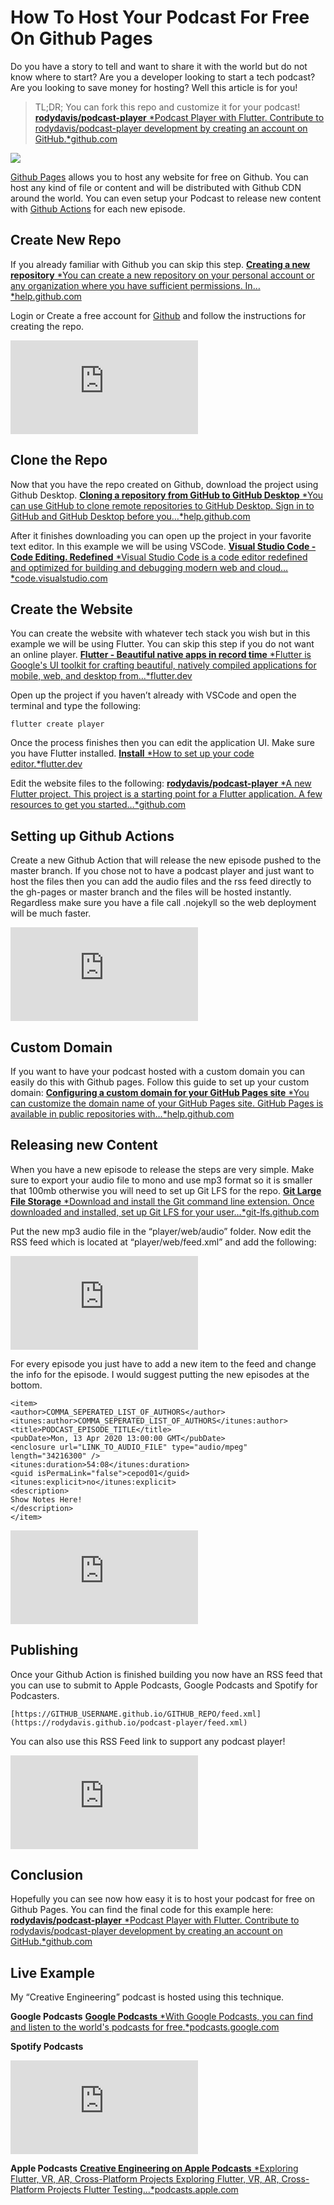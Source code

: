
# How To Host Your Podcast For Free On Github Pages

Do you have a story to tell and want to share it with the world but do not know where to start? Are you a developer looking to start a tech podcast? Are you looking to save money for hosting? Well this article is for you!
> TL;DR; You can fork this repo and customize it for your podcast!
[**rodydavis/podcast-player**
*Podcast Player with Flutter. Contribute to rodydavis/podcast-player development by creating an account on GitHub.*github.com](https://github.com/rodydavis/podcast-player)

![](https://cdn-images-1.medium.com/max/2560/1*HohTRnjW5zr0jvWiFC-pRw.jpeg)

[Github Pages](https://pages.github.com/) allows you to host any website for free on Github. You can host any kind of file or content and will be distributed with Github CDN around the world. You can even setup your Podcast to release new content with [Github Actions](https://github.com/features/actions) for each new episode.

## Create New Repo

If you already familiar with Github you can skip this step.
[**Creating a new repository**
*You can create a new repository on your personal account or any organization where you have sufficient permissions. In…*help.github.com](https://help.github.com/en/enterprise/2.14/user/articles/creating-a-new-repository)

Login or Create a free account for [Github](https://github.com/) and follow the instructions for creating the repo.

<iframe src="https://medium.com/media/8cd4ba127724c5cecc1fffb050dbcc52" frameborder=0></iframe>

## Clone the Repo

Now that you have the repo created on Github, download the project using Github Desktop.
[**Cloning a repository from GitHub to GitHub Desktop**
*You can use GitHub to clone remote repositories to GitHub Desktop. Sign in to GitHub and GitHub Desktop before you…*help.github.com](https://help.github.com/en/desktop/contributing-to-projects/cloning-a-repository-from-github-to-github-desktop)

After it finishes downloading you can open up the project in your favorite text editor. In this example we will be using VSCode.
[**Visual Studio Code - Code Editing. Redefined**
*Visual Studio Code is a code editor redefined and optimized for building and debugging modern web and cloud…*code.visualstudio.com](https://code.visualstudio.com/)

## Create the Website

You can create the website with whatever tech stack you wish but in this example we will be using Flutter. You can skip this step if you do not want an online player.
[**Flutter - Beautiful native apps in record time**
*Flutter is Google's UI toolkit for crafting beautiful, natively compiled applications for mobile, web, and desktop from…*flutter.dev](https://flutter.dev/)

Open up the project if you haven’t already with VSCode and open the terminal and type the following:

    flutter create player

Once the process finishes then you can edit the application UI. Make sure you have Flutter installed.
[**Install**
*How to set up your code editor.*flutter.dev](https://flutter.dev/docs/get-started/install)

Edit the website files to the following:
[**rodydavis/podcast-player**
*A new Flutter project. This project is a starting point for a Flutter application. A few resources to get you started…*github.com](https://github.com/rodydavis/podcast-player/tree/master/player)

## Setting up Github Actions

Create a new Github Action that will release the new episode pushed to the master branch. If you chose not to have a podcast player and just want to host the files then you can add the audio files and the rss feed directly to the gh-pages or master branch and the files will be hosted instantly. Regardless make sure you have a file call .nojekyll so the web deployment will be much faster.

<iframe src="https://medium.com/media/8806cac2877ad42417ebed03d59d90f6" frameborder=0></iframe>

## Custom Domain

If you want to have your podcast hosted with a custom domain you can easily do this with Github pages. Follow this guide to set up your custom domain:
[**Configuring a custom domain for your GitHub Pages site**
*You can customize the domain name of your GitHub Pages site. GitHub Pages is available in public repositories with…*help.github.com](https://help.github.com/en/github/working-with-github-pages/configuring-a-custom-domain-for-your-github-pages-site)

## Releasing new Content

When you have a new episode to release the steps are very simple. Make sure to export your audio file to mono and use mp3 format so it is smaller that 100mb otherwise you will need to set up Git LFS for the repo.
[**Git Large File Storage**
*Download and install the Git command line extension. Once downloaded and installed, set up Git LFS for your user…*git-lfs.github.com](https://git-lfs.github.com/)

Put the new mp3 audio file in the “player/web/audio” folder. Now edit the RSS feed which is located at “player/web/feed.xml” and add the following:

<iframe src="https://medium.com/media/18981e312a082068ca78d09e586e0c60" frameborder=0></iframe>

For every episode you just have to add a new item to the feed and change the info for the episode. I would suggest putting the new episodes at the bottom.

    <item>      
    <author>COMMA_SEPERATED_LIST_OF_AUTHORS</author>      
    <itunes:author>COMMA_SEPERATED_LIST_OF_AUTHORS</itunes:author>      <title>PODCAST_EPISODE_TITLE</title>      
    <pubDate>Mon, 13 Apr 2020 13:00:00 GMT</pubDate>      
    <enclosure url="LINK_TO_AUDIO_FILE" type="audio/mpeg" length="34216300" />      
    <itunes:duration>54:08</itunes:duration>      
    <guid isPermaLink="false">cepod01</guid>      <itunes:explicit>no</itunes:explicit>      
    <description>
    Show Notes Here!       
    </description>    
    </item>

<iframe src="https://medium.com/media/15df4f5ea4ce8d46e0b3cc4e52bbeee1" frameborder=0></iframe>

## Publishing

Once your Github Action is finished building you now have an RSS feed that you can use to submit to Apple Podcasts, Google Podcasts and Spotify for Podcasters.

    [https://GITHUB_USERNAME.github.io/GITHUB_REPO/feed.xml](https://rodydavis.github.io/podcast-player/feed.xml)

You can also use this RSS Feed link to support any podcast player!

<iframe src="https://medium.com/media/46a8a563f1ce9e14a0ffa3b5a4662a93" frameborder=0></iframe>

## Conclusion

Hopefully you can see now how easy it is to host your podcast for free on Github Pages. You can find the final code for this example here:
[**rodydavis/podcast-player**
*Podcast Player with Flutter. Contribute to rodydavis/podcast-player development by creating an account on GitHub.*github.com](https://github.com/rodydavis/podcast-player)

## Live Example

My “Creative Engineering” podcast is hosted using this technique.

**Google Podcasts**
[**Google Podcasts**
*With Google Podcasts, you can find and listen to the world's podcasts for free.*podcasts.google.com](https://podcasts.google.com/?feed=aHR0cHM6Ly9yb2R5ZGF2aXMuZ2l0aHViLmlvL2NyZWF0aXZlX2VuZ2luZWVyaW5nL2ZlZWQueG1s&ved=0CAAQ4aUDahcKEwiI156Dz4npAhUAAAAAHQAAAAAQAQ&hl=en)

**Spotify Podcasts**

<iframe src="https://medium.com/media/defca7610f4b60a2ac1f63b3153c6714" frameborder=0></iframe>

**Apple Podcasts**
[**‎Creative Engineering on Apple Podcasts**
*Exploring Flutter, VR, AR, Cross-Platform Projects Exploring Flutter, VR, AR, Cross-Platform Projects Flutter Testing…*podcasts.apple.com](https://podcasts.apple.com/us/podcast/creative-engineering/id1507852833)
